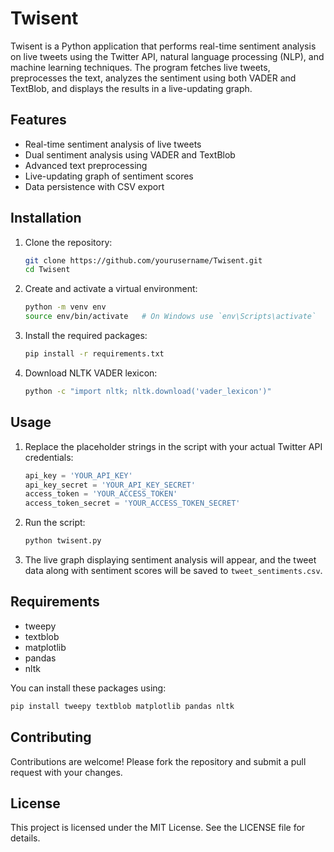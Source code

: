 # Twisent

Twisent is a Python application that performs real-time sentiment analysis on live tweets using the Twitter API, natural language processing (NLP), and machine learning techniques. The program fetches live tweets, preprocesses the text, analyzes the sentiment using both VADER and TextBlob, and displays the results in a live-updating graph.

## Features

- Real-time sentiment analysis of live tweets
- Dual sentiment analysis using VADER and TextBlob
- Advanced text preprocessing
- Live-updating graph of sentiment scores
- Data persistence with CSV export

## Installation

1. Clone the repository:

    ```bash
    git clone https://github.com/yourusername/Twisent.git
    cd Twisent
    ```

2. Create and activate a virtual environment:

    ```bash
    python -m venv env
    source env/bin/activate   # On Windows use `env\Scripts\activate`
    ```

3. Install the required packages:

    ```bash
    pip install -r requirements.txt
    ```

4. Download NLTK VADER lexicon:

    ```bash
    python -c "import nltk; nltk.download('vader_lexicon')"
    ```

## Usage

1. Replace the placeholder strings in the script with your actual Twitter API credentials:

    ```python
    api_key = 'YOUR_API_KEY'
    api_key_secret = 'YOUR_API_KEY_SECRET'
    access_token = 'YOUR_ACCESS_TOKEN'
    access_token_secret = 'YOUR_ACCESS_TOKEN_SECRET'
    ```

2. Run the script:

    ```bash
    python twisent.py
    ```

3. The live graph displaying sentiment analysis will appear, and the tweet data along with sentiment scores will be saved to `tweet_sentiments.csv`.

## Requirements

- tweepy
- textblob
- matplotlib
- pandas
- nltk

You can install these packages using:

```bash
pip install tweepy textblob matplotlib pandas nltk
```

## Contributing
Contributions are welcome! Please fork the repository and submit a pull request with your changes.

## License
This project is licensed under the MIT License. See the LICENSE file for details.
